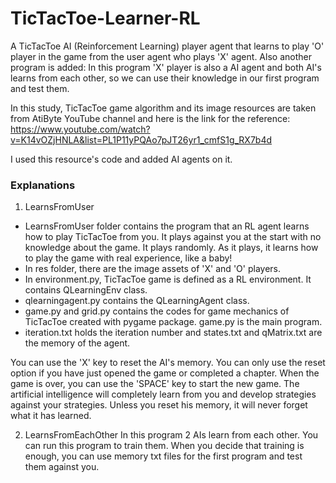 # TicTacToe-Learner-RL
A TicTacToe AI (Reinforcement Learning) player agent that learns to play 'O' player in the game from the user agent who plays 'X' agent. Also another program is added: In this program 'X' player is also a AI agent and both AI's learns from each other, so we can use their knowledge in our first program and test them.

In this study, TicTacToe game algorithm and its image resources are taken from AtiByte YouTube channel and here is the link for the reference: https://www.youtube.com/watch?v=K14vOZjHNLA&list=PL1P11yPQAo7pJT26yr1_cmfS1g_RX7b4d

I used this resource's code and added AI agents on it.

### Explanations
1. LearnsFromUser
* LearnsFromUser folder contains the program that an RL agent learns how to play TicTacToe from you. It plays against you at the start with no knowledge about the game. It plays randomly. As it plays, it learns how to play the game with real experience, like a baby!
* In res folder, there are the image assets of 'X' and 'O' players.
* In environment.py, TicTacToe game is defined as a RL environment. It contains QLearningEnv class.
* qlearningagent.py contains the QLearningAgent class.
* game.py and grid.py contains the codes for game mechanics of TicTacToe created with pygame package. game.py is the main program.
* iteration.txt holds the iteration number and states.txt and qMatrix.txt are the memory of the agent.

You can use the 'X' key to reset the AI's memory.
You can only use the reset option if you have just opened the game or completed a chapter.
When the game is over, you can use the 'SPACE' key to start the new game.
The artificial intelligence will completely learn from you and develop strategies against your strategies.
Unless you reset his memory, it will never forget what it has learned.

2. LearnsFromEachOther
In this program 2 AIs learn from each other. You can run this program to train them. When you decide that training is enough, you can use memory txt files for the first program and test them against you.
